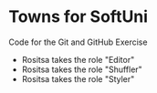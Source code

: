# Towns for SoftUni
Code for the Git and GitHub Exercise
* Rositsa takes the role "Editor"
* Rositsa takes the role "Shuffler"
* Rositsa takes the role "Styler"
